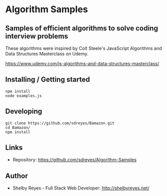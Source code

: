 # Algorithm Samples
## Samples of efficient algorithms to solve coding interview problems

These algorithms were inspired by Colt Steele's JavaScript Algorithms and Data Structures Masterclass on Udemy.

https://www.udemy.com/js-algorithms-and-data-structures-masterclass/

## Installing / Getting started

```shell
npm install
node examples.js
```

## Developing

```shell
git clone https://github.com/sdreyes/Bamazon.git
cd Bamazon/
npm install
```

## Links

- Repository: https://github.com/sdreyes/Algorithm-Samples

## Author

- Shelby Reyes - Full Stack Web Developer: http://shelbyreyes.net/